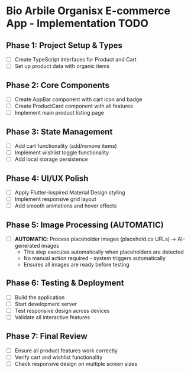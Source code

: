 # Bio Arbile Organisx E-commerce App - Implementation TODO

## Phase 1: Project Setup & Types
- [ ] Create TypeScript interfaces for Product and Cart
- [ ] Set up product data with organic items

## Phase 2: Core Components
- [ ] Create AppBar component with cart icon and badge
- [ ] Create ProductCard component with all features
- [ ] Implement main product listing page

## Phase 3: State Management
- [ ] Add cart functionality (add/remove items)
- [ ] Implement wishlist toggle functionality
- [ ] Add local storage persistence

## Phase 4: UI/UX Polish
- [ ] Apply Flutter-inspired Material Design styling
- [ ] Implement responsive grid layout
- [ ] Add smooth animations and hover effects

## Phase 5: Image Processing (AUTOMATIC)
- [ ] **AUTOMATIC**: Process placeholder images (placehold.co URLs) → AI-generated images
  - This step executes automatically when placeholders are detected
  - No manual action required - system triggers automatically
  - Ensures all images are ready before testing

## Phase 6: Testing & Deployment
- [ ] Build the application
- [ ] Start development server
- [ ] Test responsive design across devices
- [ ] Validate all interactive features

## Phase 7: Final Review
- [ ] Ensure all product features work correctly
- [ ] Verify cart and wishlist functionality
- [ ] Check responsive design on multiple screen sizes
